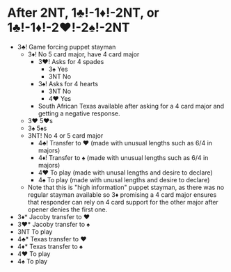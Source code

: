 # After 2NT, 1:clubs:!-1:diamonds:!-2NT, or 1:clubs:!-1:diamonds:!-2:hearts:!-2:spades:!-2NT

* 3♣️! Game forcing puppet stayman
    * 3♦️! No 5 card major, have 4 card major
        * 3♥️! Asks for 4 spades
            * 3♠️ Yes
            * 3NT No
        * 3♠️! Asks for 4 hearts
            * 3NT No
            * 4♥️ Yes
        * South African Texas available after asking for a 4 card major and
          getting a negative response.
    * 3♥️ 5♥️s
    * 3♠️ 5♠️s
    * 3NT! No 4 or 5 card major
        * 4♣️! Transfer to ♥️ (made with unusual lengths such as 6/4 in majors)
        * 4♦️! Transfer to ♠️ (made with unusual lengths such as 6/4 in majors)
        * 4♥️ To play (made with unusal lengths and desire to declare)
        * 4♠️ To play (made with unusal lengths and desire to declare)
    * Note that this is "high information" puppet stayman, as there was no
      regular stayman available so 3♦️ promising a 4 card major ensures that
      responder can rely on 4 card support for the other major after opener
      denies the first one.
* 3♦️\* Jacoby transfer to ♥️
* 3♥️\* Jacoby transfer to ♠️
* 3NT To play
* 4♣️\* Texas transfer to ♥️
* 4♦️\* Texas transfer to ♠️
* 4♥️ To play
* 4♠️ To play

